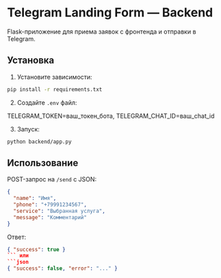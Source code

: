 # Telegram Landing Form — Backend

Flask-приложение для приема заявок с фронтенда и отправки в Telegram.

## Установка

1. Установите зависимости:

```bash
pip install -r requirements.txt
```

2. Создайте `.env` файл:

TELEGRAM_TOKEN=ваш_токен_бота, TELEGRAM_CHAT_ID=ваш_chat_id

3. Запуск:

```bash
python backend/app.py
```

## Использование

POST-запрос на `/send` с JSON:

```json
{
  "name": "Имя",
  "phone": "+79991234567",
  "service": "Выбранная услуга",
  "message": "Комментарий"
}
```

Ответ: 
```json
{ "success": true }
``` или 
```json
{ "success": false, "error": "..." }
```
